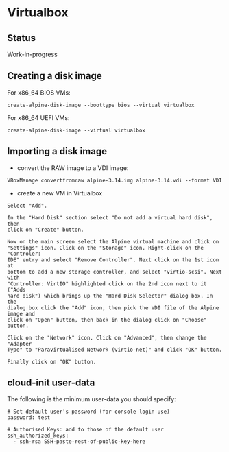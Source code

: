 # Virtualbox

## Status

Work-in-progress

## Creating a disk image

For x86_64 BIOS VMs:

```
create-alpine-disk-image --boottype bios --virtual virtualbox
```

For x86_64 UEFI VMs:

```
create-alpine-disk-image --virtual virtualbox
```

## Importing a disk image

- convert the RAW image to a VDI image:
```
VBoxManage convertfromraw alpine-3.14.img alpine-3.14.vdi --format VDI
```

- create a new VM in Virtualbox

```
Select "Add".

In the "Hard Disk" section select "Do not add a virtual hard disk", then
click on "Create" button.

Now on the main screen select the Alpine virtual machine and click on
"Settings" icon. Click on the "Storage" icon. Right-click on the "Controler:
IDE" entry and select "Remove Controller". Next click on the 1st icon at
bottom to add a new storage controller, and select "virtio-scsi". Next with
"Controller: VirtIO" highlighted click on the 2nd icon next to it ("Adds
hard disk") which brings up the "Hard Disk Selector" dialog box. In the
dialog box click the "Add" icon, then pick the VDI file of the Alpine image and
click on "Open" button, then back in the dialog click on "Choose" button.

Click on the "Network" icon. Click on "Advanced", then change the "Adapter
Type" to "Paravirtualised Network (virtio-net)" and click "OK" button.

Finally click on "OK" button.
```

## cloud-init user-data

The following is the minimum user-data you should specify:

```
# Set default user's password (for console login use)
password: test

# Authorised Keys: add to those of the default user
ssh_authorized_keys:
  - ssh-rsa SSH-paste-rest-of-public-key-here
```
